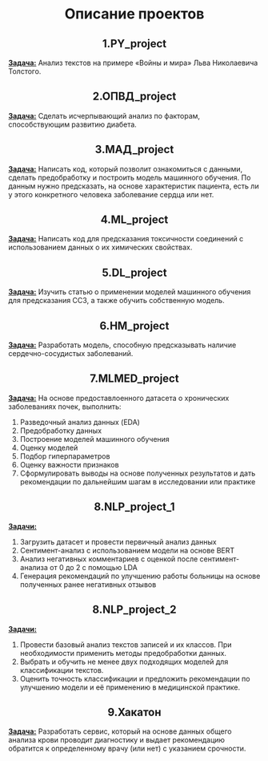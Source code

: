 # <center>Описание проектов</center>

## <center>1.PY_project</center>

**<u>Задача:</u>**
Анализ текстов на примере «Войны и мира» Льва Николаевича Толстого.

## <center>2.ОПВД_project</center>

**<u>Задача:</u>**
Cделать исчерпывающий анализ по факторам, способствующим развитию диабета.

## <center>3.МАД_project</center>

**<u>Задача:</u>**
Написать код, который позволит ознакомиться с данными, сделать предобработку и построить модель машинного обучения. По данным нужно предсказать, на основе характеристик пациента, есть ли у этого конкретного человека заболевание сердца или нет.

## <center>4.ML_project</center>

**<u>Задача:</u>**
Написать код для предсказания токсичности соединений с использованием данных о их химических свойствах.

## <center>5.DL_project</center>

**<u>Задача:</u>**
Изучить статью о применении моделей машинного обучения для предсказания ССЗ, а также обучить собственную модель.

## <center>6.HM_project</center>

**<u>Задача:</u>**
Разработать модель, способную предсказывать наличие сердечно-сосудистых заболеваний.

## <center>7.MLMED_project</center>

**<u>Задача:</u>**
На основе предоставлоенного датасета о хронических заболеваниях почек, выполнить: 
1) Разведочный анализ данных (EDA)
2) Предобработку данных 
3) Построение моделей машинного обучения
4) Оценку моделей
5) Подбор гиперпараметров
6) Оценку важности признаков
7) Сформулировать выводы на основе полученных результатов и дать рекомендации по дальнейшим шагам в исследовании или практике

## <center>8.NLP_project_1</center>

**<u>Задачи:</u>**
1) Загрузить датасет и провести первичный анализ данных
2) Сентимент-анализ с использованием модели на основе BERT
3) Анализ негативных комментариев с оценкой после сентимент-анализа от 0 до 2 с помощью LDA
4) Генерация рекомендаций по улучшению работы больницы на основе полученных ранее негативных отзывов

## <center>8.NLP_project_2</center>

**<u>Задачи:</u>**
1) Провести базовый анализ текстов записей и их классов. При необходимости применить методы предобработки данных.
2) Выбрать и обучить не менее двух подходящих моделей для классификации текстов.
3) Оценить точность классификации и предложить рекомендации по улучшению модели и её применению в медицинской практике.

## <center>9.Хакатон</center>

**<u>Задача:</u>**
Разработать сервис, который на основе данных общего анализа крови проводит диагностику и выдает рекомендацию обратится к определенному врачу (или нет) с указанием срочности.